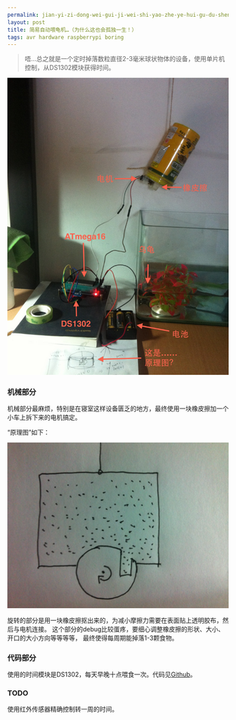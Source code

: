 ```yaml
---
permalink: jian-yi-zi-dong-wei-gui-ji-wei-shi-yao-zhe-ye-hui-gu-du-sheng.html
layout: post
title: 简易自动喂龟机…（为什么这也会孤独一生！）
tags: avr hardware raspberrypi boring
---
```


> 唔…总之就是一个定时掉落数粒直径2-3毫米球状物体的设备，使用单片机控制，从DS1302模块获得时间。

![](images/auto-turtle-feeder.jpg)

### 机械部分

机械部分最麻烦，特别是在寝室这样设备匮乏的地方，最终使用一块橡皮擦加一个小车上拆下来的电机搞定。

“原理图”如下：

![](images/auto-turtle-feeder2.png)


旋转的部分是用一块橡皮擦抠出来的，为减小摩擦力需要在表面贴上透明胶布，然后与电机连接。
这个部分的debug比较蛋疼，要细心调整橡皮擦的形状、大小、开口的大小方向等等等等，
最终使得每周期能掉落1-3颗食物。

### 代码部分

使用的时间模块是DS1302，每天早晚十点喂食一次。代码见[Github](https://github.com/blahgeek/AVR-DS1302)。

### TODO

使用红外传感器精确控制转一周的时间。

